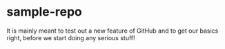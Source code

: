 # sample-repo
It is mainly meant to test out a new feature of GitHub and to get our basics right, before we start doing any serious stuff!

